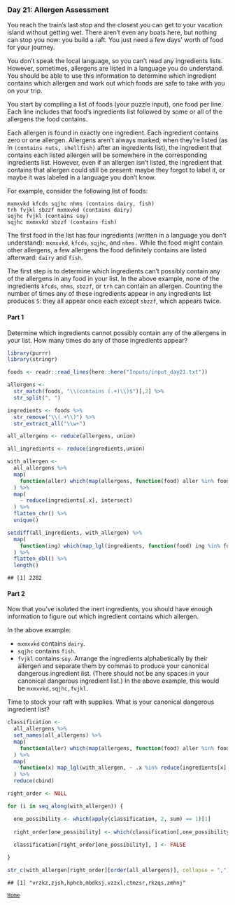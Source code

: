 ### Day 21: Allergen Assessment

You reach the train’s last stop and the closest you can get to your
vacation island without getting wet. There aren’t even any boats here,
but nothing can stop you now: you build a raft. You just need a few
days’ worth of food for your journey.

You don’t speak the local language, so you can’t read any ingredients
lists. However, sometimes, allergens are listed in a language you do
understand. You should be able to use this information to determine
which ingredient contains which allergen and work out which foods are
safe to take with you on your trip.

You start by compiling a list of foods (your puzzle input), one food per
line. Each line includes that food’s ingredients list followed by some
or all of the allergens the food contains.

Each allergen is found in exactly one ingredient. Each ingredient
contains zero or one allergen. Allergens aren’t always marked; when
they’re listed (as in `(contains nuts, shellfish)` after an ingredients
list), the ingredient that contains each listed allergen will be
somewhere in the corresponding ingredients list. However, even if an
allergen isn’t listed, the ingredient that contains that allergen could
still be present: maybe they forgot to label it, or maybe it was labeled
in a language you don’t know.

For example, consider the following list of foods:

    mxmxvkd kfcds sqjhc nhms (contains dairy, fish)
    trh fvjkl sbzzf mxmxvkd (contains dairy)
    sqjhc fvjkl (contains soy)
    sqjhc mxmxvkd sbzzf (contains fish)

The first food in the list has four ingredients (written in a language
you don’t understand): `mxmxvkd`, `kfcds`, `sqjhc`, and `nhms.` While
the food might contain other allergens, a few allergens the food
definitely contains are listed afterward: `dairy` and `fish`.

The first step is to determine which ingredients can’t possibly contain
any of the allergens in any food in your list. In the above example,
none of the ingredients `kfcds`, `nhms`, `sbzzf`, or `trh` can contain
an allergen. Counting the number of times any of these ingredients
appear in any ingredients list produces `5`: they all appear once each
except `sbzzf`, which appears twice.

#### Part 1

Determine which ingredients cannot possibly contain any of the allergens
in your list. How many times do any of those ingredients appear?

``` r
library(purrr)
library(stringr)

foods <- readr::read_lines(here::here("Inputs/input_day21.txt"))

allergens <- 
  str_match(foods, "\\(contains (.+)\\)$")[,2] %>% 
  str_split(", ")

ingredients <- foods %>% 
  str_remove("\\(.+\\)") %>% 
  str_extract_all("\\w+")

all_allergens <- reduce(allergens, union)

all_ingredients <- reduce(ingredients,union)

with_allergen <- 
  all_allergens %>% 
  map(
    function(aller) which(map(allergens, function(food) aller %in% food) == T)
  ) %>%
  map(
    ~ reduce(ingredients[.x], intersect)
  ) %>% 
  flatten_chr() %>% 
  unique()

setdiff(all_ingredients, with_allergen) %>% 
  map(
    function(ing) which(map_lgl(ingredients, function(food) ing %in% food) == T)
  ) %>% 
  flatten_dbl() %>% 
  length()
```

    ## [1] 2282

#### Part 2

Now that you’ve isolated the inert ingredients, you should have enough
information to figure out which ingredient contains which allergen.

In the above example:

-   `mxmxvkd` contains `dairy`.
-   `sqjhc` contains `fish`.
-   `fvjkl` contains `soy`. Arrange the ingredients alphabetically by
    their allergen and separate them by commas to produce your canonical
    dangerous ingredient list. (There should not be any spaces in your
    canonical dangerous ingredient list.) In the above example, this
    would be `mxmxvkd,sqjhc,fvjkl`.

Time to stock your raft with supplies. What is your canonical dangerous
ingredient list?

``` r
classification <- 
  all_allergens %>% 
  set_names(all_allergens) %>% 
  map(
    function(aller) which(map(allergens, function(food) aller %in% food) == T)
  ) %>%
  map(
    function(x) map_lgl(with_allergen, ~ .x %in% reduce(ingredients[x], intersect))
  ) %>% 
  reduce(cbind)

right_order <- NULL

for (i in seq_along(with_allergen)) {

  one_possibility <- which(apply(classification, 2, sum) == 1)[1]
  
  right_order[one_possibility] <- which(classification[,one_possibility] == TRUE)
  
  classification[right_order[one_possibility], ] <- FALSE

}

str_c(with_allergen[right_order][order(all_allergens)], collapse = ",")
```

    ## [1] "vrzkz,zjsh,hphcb,mbdksj,vzzxl,ctmzsr,rkzqs,zmhnj"

[`Home`](https://github.com/mnaR99/AdventOfCode2020)
